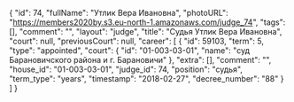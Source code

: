 {
    "id": 74,
    "fullName": "Утлик Вера Ивановна",
    "photoURL": "https://members2020by.s3.eu-north-1.amazonaws.com/judge_74",
    "tags": [],
    "comment": "",
    "layout": "judge",
    "title": "Судья Утлик Вера Ивановна",
    "court": null,
    "previousCourt": null,
    "career": [
        {
            "id": 59103,
            "term": 5,
            "type": "appointed",
            "court": {
                "id": "01-003-03-01",
                "name": "суд Барановичского района и г. Барановичи"
            },
            "extra": [],
            "comment": "",
            "house_id": "01-003-03-01",
            "judge_id": 74,
            "position": "судья",
            "term_type": "years",
            "timestamp": "2018-02-27",
            "decree_number": "88"
        }
    ]
}